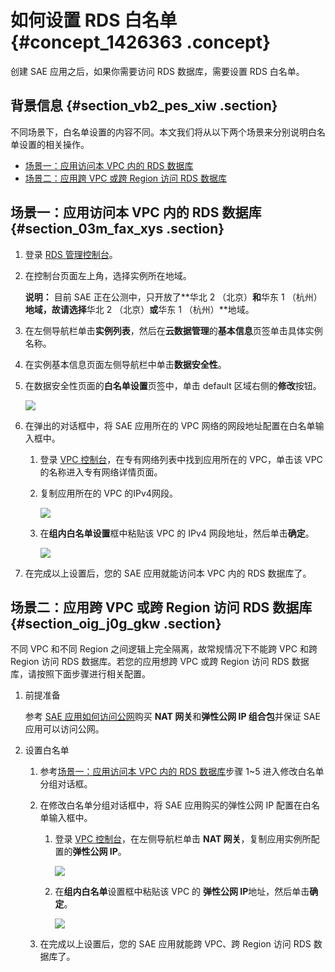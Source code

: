 # 如何设置 RDS 白名单 {#concept_1426363 .concept}

创建 SAE 应用之后，如果你需要访问 RDS 数据库，需要设置 RDS 白名单。

## 背景信息 {#section_vb2_pes_xiw .section}

不同场景下，白名单设置的内容不同。本文我们将从以下两个场景来分别说明白名单设置的相关操作。

-   [场景一：应用访问本 VPC 内的 RDS 数据库](#section_03m_fax_xys)
-   [场景二：应用跨 VPC 或跨 Region 访问 RDS 数据库](#section_oig_j0g_gkw)

## 场景一：应用访问本 VPC 内的 RDS 数据库 {#section_03m_fax_xys .section}

1.  登录 [RDS 管理控制台](https://rdsnext.console.aliyun.com/)。
2.  在控制台页面左上角，选择实例所在地域。

    **说明：** 目前 SAE 正在公测中，只开放了**华北 2 （北京）**和**华东 1 （杭州）**地域，故请选择**华北 2 （北京）**或**华东 1 （杭州）**地域。

3.  在左侧导航栏单击**实例列表**，然后在**云数据管理**的**基本信息**页签单击具体实例名称。
4.  在实例基本信息页面左侧导航栏中单击**数据安全性**。
5.  在数据安全性页面的**白名单设置**页签中，单击 default 区域右侧的**修改**按钮。

    ![](http://static-aliyun-doc.oss-cn-hangzhou.aliyuncs.com/assets/img/1067696/156500232653763_zh-CN.png)

6.  在弹出的对话框中，将 SAE 应用所在的 VPC 网络的网段地址配置在白名单输入框中。
    1.  登录 [VPC 控制台](https://vpc.console.aliyun.com/)，在专有网络列表中找到应用所在的 VPC，单击该 VPC 的名称进入专有网络详情页面。
    2.  复制应用所在的 VPC 的IPv4网段。

        ![](http://static-aliyun-doc.oss-cn-hangzhou.aliyuncs.com/assets/img/1067696/156500232653768_zh-CN.png)

    3.  在**组内白名单设置**框中粘贴该 VPC 的 IPv4 网段地址，然后单击**确定**。

        ![](http://static-aliyun-doc.oss-cn-hangzhou.aliyuncs.com/assets/img/1067696/156500232653770_zh-CN.png)

7.  在完成以上设置后，您的 SAE 应用就能访问本 VPC 内的 RDS 数据库了。

## 场景二：应用跨 VPC 或跨 Region 访问 RDS 数据库 {#section_oig_j0g_gkw .section}

不同 VPC 和不同 Region 之间逻辑上完全隔离，故常规情况下不能跨 VPC 和跨 Region 访问 RDS 数据库。若您的应用想跨 VPC 或跨 Region 访问 RDS 数据库，请按照下面步骤进行相关配置。

1.  前提准备

    参考 [SAE 应用如何访问公网](https://help.aliyun.com/document_detail/100317.html)购买 **NAT 网关**和**弹性公网 IP 组合包**并保证 SAE 应用可以访问公网。

2.  设置白名单

    1.  参考[场景一：应用访问本 VPC 内的 RDS 数据库](https://help.aliyun.com/document_detail/100272.html?spm=a2c4g.11186623.6.620.41294c37xokiXo#AccessTheRDSWithinTheSameVPC)步骤 1~5 进入修改白名单分组对话框。
    2.  在修改白名单分组对话框中，将 SAE 应用购买的弹性公网 IP 配置在白名单输入框中。
        1.  登录 [VPC 控制台](https://vpc.console.aliyun.com/)，在左侧导航栏单击 **NAT 网关**，复制应用实例所配置的**弹性公网 IP**。

            ![](http://static-aliyun-doc.oss-cn-hangzhou.aliyuncs.com/assets/img/1067696/156500232753780_zh-CN.png)

        2.  在**组内白名单**设置框中粘贴该 VPC 的 **弹性公网 IP**地址，然后单击**确定**。

            ![](http://static-aliyun-doc.oss-cn-hangzhou.aliyuncs.com/assets/img/1067696/156500232753781_zh-CN.png)

    3.  在完成以上设置后，您的 SAE 应用就能跨 VPC、跨 Region 访问 RDS 数据库了。


